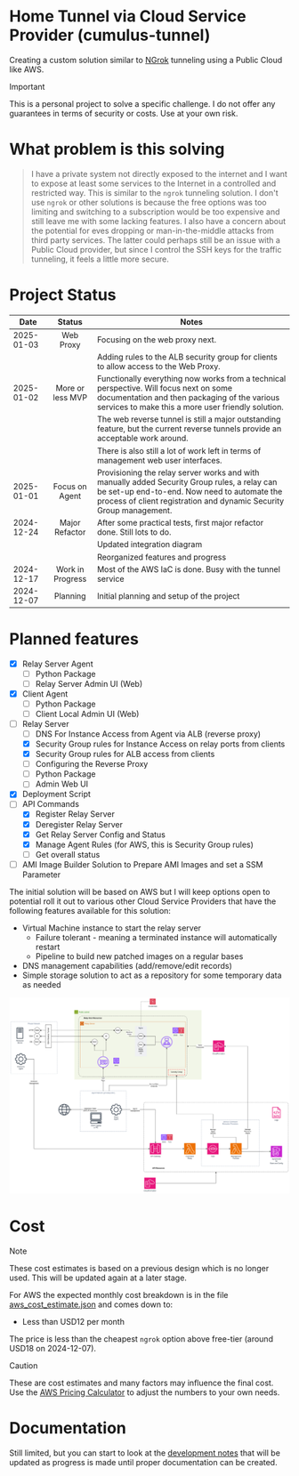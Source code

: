# Home Tunnel via Cloud Service Provider (cumulus-tunnel)

Creating a custom solution similar to [NGrok](https://ngrok.com/our-product/secure-tunnels) tunneling using a Public Cloud like AWS.

> [!IMPORTANT]  
> This is a personal project to solve a specific challenge. I do not offer any guarantees in terms of security or costs. Use at your own risk.

# What problem is this solving

> I have a private system not directly exposed to the internet and I want to expose at least some services to the Internet 
> in a controlled and restricted way. This is similar to the `ngrok` tunneling solution. I don't use `ngrok` or other 
> solutions is because the free options was too limiting and switching to a subscription would be too expensive and still 
> leave me with some lacking features. I also have a concern about the potential for eves dropping or man-in-the-middle 
> attacks from third party services. The latter could perhaps still be an issue with a Public Cloud provider, but since I 
> control the SSH keys for the traffic tunneling, it feels a little more secure.

# Project Status

| Date       | Status           | Notes                                                                                                                                                                                                              |
|------------|:----------------:|--------------------------------------------------------------------------------------------------------------------------------------------------------------------------------------------------------------------|
| 2025-01-03 | Web Proxy        | Focusing on the web proxy next.                                                                                                                                                                                    |
|            |                  | Adding rules to the ALB security group for clients to allow access to the Web Proxy.                                                                                                                               |
| 2025-01-02 | More or less MVP | Functionally everything now works from a technical perspective. Will focus next on some documentation and then packaging of the various services to make this a more user friendly solution.                       |
|            |                  | The web reverse tunnel is still a major outstanding feature, but the current reverse tunnels provide an acceptable work around.                                                                                    |
|            |                  | There is also still a lot of work left in terms of management web user interfaces.                                                                                                                                 |
| 2025-01-01 | Focus on Agent   | Provisioning the relay server works and with manually added Security Group rules, a relay can be set-up end-to-end. Now need to automate the process of client registration and dynamic Security Group management. |
| 2024-12-24 | Major Refactor   | After some practical tests, first major refactor done. Still lots to do.                                                                                                                                           |
|            |                  | Updated integration diagram                                                                                                                                                                                        |
|            |                  | Reorganized features and progress                                                                                                                                                                                  |
| 2024-12-17 | Work in Progress | Most of the AWS IaC is done. Busy with the tunnel service                                                                                                                                                          |
| 2024-12-07 | Planning         | Initial planning and setup of the project                                                                                                                                                                          |

# Planned features

* [X] Relay Server Agent
  * [ ] Python Package
  * [ ] Relay Server Admin UI (Web)
* [X] Client Agent
  * [ ] Python Package
  * [ ] Client Local Admin UI (Web)
* [ ] Relay Server
  * [ ] DNS For Instance Access from Agent via ALB (reverse proxy)
  * [X] Security Group rules for Instance Access on relay ports from clients
  * [X] Security Group rules for ALB access from clients
  * [ ] Configuring the Reverse Proxy
  * [ ] Python Package
  * [ ] Admin Web UI
* [X] Deployment Script
* [ ] API Commands
  * [X] Register Relay Server
  * [X] Deregister Relay Server
  * [X] Get Relay Server Config and Status
  * [X] Manage Agent Rules (for AWS, this is Security Group rules)
  * [ ] Get overall status
* [ ] AMI Image Builder Solution to Prepare AMI Images and set a SSM Parameter

The initial solution will be based on AWS but I will keep options open to potential roll it out to various other Cloud Service Providers that have the following features available for this solution:

* Virtual Machine instance to start the relay server
  * Failure tolerant - meaning a terminated instance will automatically restart
  * Pipeline to build new patched images on a regular bases
* DNS management capabilities (add/remove/edit records)
* Simple storage solution to act as a repository for some temporary data as needed

![Integration Design Overview](./images/design-Integration.png)

# Cost

> [!NOTE]
> These cost estimates is based on a previous design which is no longer used. This will be updated again at a later stage.

For AWS the expected monthly cost breakdown is in the file [aws_cost_estimate.json](./aws_cost_estimate.json) and comes down to:

* Less than USD12 per month

The price is less than the cheapest `ngrok` option above free-tier (around USD18 on 2024-12-07).

> [!CAUTION]
> These are cost estimates and many factors may influence the final cost. Use the [AWS Pricing Calculator](https://calculator.aws/#/) to adjust the numbers to your own needs.

# Documentation

Still limited, but you can start to look at the [development notes](./DEV_NOTES.md) that will be updated as progress is made until proper documentation can be created.

